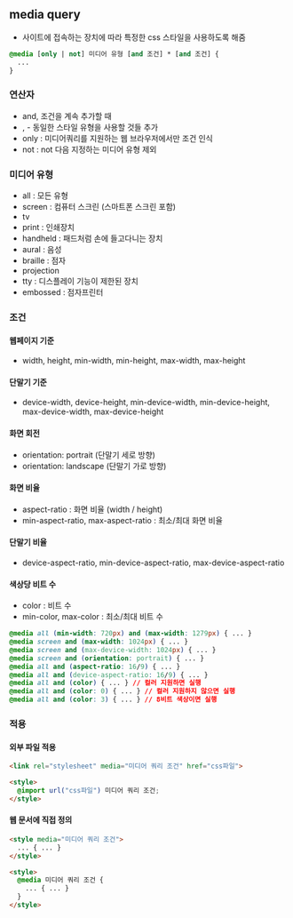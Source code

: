 ## media query
- 사이트에 접속하는 장치에 따라 특정한 css 스타일을 사용하도록 해줌
```css
@media [only | not] 미디어 유형 [and 조건] * [and 조건] {
  ...
}
```
### 연산자
- and, 조건을 계속 추가할 때 
- , - 동일한 스타일 유형을 사용할 것들 추가
- only : 미디어쿼리를 지원하는 웹 브라우저에서만 조건 인식
- not : not 다음 지정하는 미디어 유형 제외
### 미디어 유형
- all : 모든 유형
- screen : 컴퓨터 스크린 (스마트폰 스크린 포함)
- tv
- print : 인쇄장치
- handheld : 패드처럼 손에 들고다니는 장치
- aural : 음성
- braille : 점자
- projection
- tty : 디스플레이 기능이 제한된 장치
- embossed : 점자프린터
### 조건
#### 웹페이지 기준
- width, height, min-width, min-height, max-width, max-height
#### 단말기 기준
- device-width, device-height, min-device-width, min-device-height, max-device-width, max-device-height
#### 화면 회전
- orientation: portrait (단말기 세로 방향)
- orientation: landscape (단말기 가로 방향)
#### 화면 비율
- aspect-ratio : 화면 비율 (width / height)
- min-aspect-ratio, max-aspect-ratio : 최소/최대 화면 비율
#### 단말기 비율
- device-aspect-ratio, min-device-aspect-ratio, max-device-aspect-ratio
#### 색상당 비트 수
- color : 비트 수
- min-color, max-color : 최소/최대 비트 수
```css
@media all (min-width: 720px) and (max-width: 1279px) { ... }
@media screen and (max-width: 1024px) { ... }
@media screen and (max-device-width: 1024px) { ... }
@media screen and (orientation: portrait) { ... }
@media all and (aspect-ratio: 16/9) { ... }
@media all and (device-aspect-ratio: 16/9) { ... }
@media all and (color) { ... } // 컬러 지원하면 실행
@media all and (color: 0) { ... } // 컬러 지원하지 않으면 실행
@media all and (color: 3) { ... } // 8비트 색상이면 실행
```
### 적용
#### 외부 파일 적용
```html
<link rel="stylesheet" media="미디어 쿼리 조건" href="css파일">
```
```html
<style>
  @import url("css파일") 미디어 쿼리 조건;
</style>
```
#### 웹 문서에 직접 정의
```html
<style media="미디어 쿼리 조건">
  ... { ... }
</style>
```
```html
<style>
  @media 미디어 쿼리 조건 {
    ... { ... }
  }
</style>
```